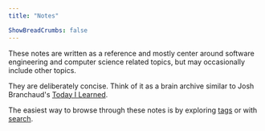 ```yaml
---
title: "Notes"

ShowBreadCrumbs: false
---
```


These notes are written as a reference and mostly center around software engineering and computer science related topics, but may occasionally include other topics.

They are deliberately concise. Think of it as a brain archive similar to Josh Branchaud's [Today I Learned](https://github.com/jbranchaud/til).

The easiest way to browse through these notes is by exploring [tags](/tags) or with [search](/search).

